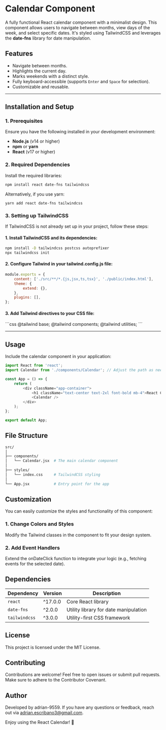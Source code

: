# Calendar Component

A fully functional React calendar component with a minimalist design. This component allows users to navigate between months, view days of the week, and select specific dates. It's styled using TailwindCSS and leverages the **date-fns** library for date manipulation.

## Features

- Navigate between months.
- Highlights the current day.
- Marks weekends with a distinct style.
- Fully keyboard-accessible (supports `Enter` and `Space` for selection).
- Customizable and reusable.

---

## Installation and Setup

### 1. Prerequisites

Ensure you have the following installed in your development environment:

- **Node.js** (v14 or higher)
- **npm** or **yarn**
- **React** (v17 or higher)

### 2. Required Dependencies

Install the required libraries:

```bash
npm install react date-fns tailwindcss
```

Alternatively, if you use yarn:

```
yarn add react date-fns tailwindcss
```

### 3. Setting up TailwindCSS

If TailwindCSS is not already set up in your project, follow these steps:

#### 1. Install TailwindCSS and its dependencies:

```bash
npm install -D tailwindcss postcss autoprefixer
npx tailwindcss init
```

#### 2. Configure Tailwind in your tailwind.config.js file:

```javascript
module.exports = {
    content: ['./src/**/*.{js,jsx,ts,tsx}', './public/index.html'],
    theme: {
        extend: {},
    },
    plugins: [],
};
```

#### 3. Add Tailwind directives to your CSS file:

´´´css
@tailwind base;
@tailwind components;
@tailwind utilities;
´´´

---

## Usage

Include the calendar component in your application:

```javascript
import React from 'react';
import Calendar from './components/Calendar'; // Adjust the path as needed

const App = () => {
    return (
        <div className="app-container">
            <h1 className="text-center text-2xl font-bold mb-4">React Calendar</h1>
            <Calendar />
        </div>
    );
};

export default App;
```

## File Structure

```bash
src/
│
├── components/
│   └── Calendar.jsx  # The main calendar component
│
├── styles/
│   └── index.css     # TailwindCSS styling
│
└── App.jsx           # Entry point for the app
```

## Customization

You can easily customize the styles and functionality of this component:

### 1. Change Colors and Styles
Modify the Tailwind classes in the component to fit your design system.

### 2. Add Event Handlers
Extend the onDateClick function to integrate your logic (e.g., fetching events for the selected date).

## Dependencies

| Dependency    | Version     | Description                              |
|---------------|-------------|------------------------------------------|
| `react`       | ^17.0.0     | Core React library                       |
| `date-fns`    | ^2.0.0      | Utility library for date manipulation    |
| `tailwindcss` | ^3.0.0      | Utility-first CSS framework              |

## License

This project is licensed under the MIT License.

## Contributing

Contributions are welcome! Feel free to open issues or submit pull requests. Make sure to adhere to the Contributor Covenant.

## Author
Developed by adrian-9559. If you have any questions or feedback, reach out via adrian.escribano3@gmail.com.

Enjoy using the React Calendar! 🎉
